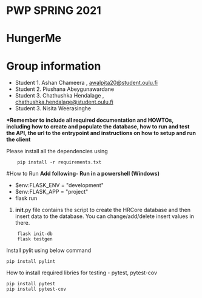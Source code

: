 # PWP SPRING 2021
# HungerMe
# Group information
* Student 1. Ashan Chameera , awalpita20@student.oulu.fi
* Student 2. Piushana Abeygunawardane
* Student 3. Chathushka Hendalage , chathushka.hendalage@student.oulu.fi
* Student 3. Nisita Weerasinghe

__*Remember to include all required documentation and HOWTOs, including how to create and populate the database, how to run and test the API, the url to the entrypoint and instructions on how to setup and run the client__

Please install all the dependencies using
```  
    pip install -r requirements.txt
```


#How to Run
__Add following- Run in a powershell (Windows)__

* $env:FLASK_ENV = "development"
* $env:FLASK_APP = "project"
* flask run


1. __init__.py file contains the script to create the HRCore database and then insert data to the database. You can change/add/delete insert values in there.
```  
    flask init-db
    flask testgen
```

Install pylit using below command
```
pip install pylint
```


How to install required libries for testing - pytest, pytest-cov
```
pip install pytest
pip install pytest-cov
```




